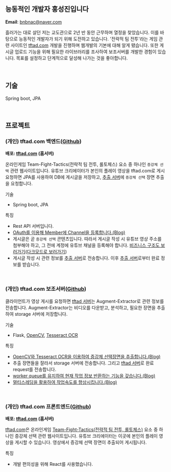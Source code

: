 <!--
**bnbnac/bnbnac** is a ✨ _special_ ✨ repository because its `README.md` (this file) appears on your GitHub profile.

Here are some ideas to get you started:

- 🔭 I’m currently working on ...
- 🌱 I’m currently learning ...
- 👯 I’m looking to collaborate on ...
- 🤔 I’m looking for help with ...
- 💬 Ask me about ...
- 📫 How to reach me: ...
- 😄 Pronouns: ...
- ⚡ Fun fact: ...
-->

## 능동적인 개발자 홍성진입니다

**Email**: bnbnac@naver.com


흘러가는 대로 살던 저는 교도관으로 2년 반 동안 근무하며 열정을 찾았습니다. 이를 바탕으로 능동적인 개발자가 되기 위해 도전하고 있습니다. '전략적 팀 전투'라는 게임 관련 사이트인 [tftad.com](https://tftad.com/) 개발을 진행하며 웹개발의 기본에 대해 알게 됐습니다. 또한 게시글 업로드 기능을 위해 필요한 라이브러리를 조사하여 보조서버를 개발한 경험이 있습니다. 목표를 설정하고 단계적으로 달성해 나가는 것을 좋아합니다.

&nbsp;
&nbsp;
&nbsp;

## 기술

Spring boot, JPA

&nbsp;
&nbsp;
&nbsp;

## 프로젝트

### (개인) tftad.com 백엔드([Github](https://github.com/bnbnac/tftad))

**배포: [tftad.com](https://tftad.com) (홈서버)**

온라인게임 Team-Fight-Tactics(전략적 팀 전투, 롤토체스) 요소 중 하나인 `증강체 선택` 관련 웹사이트입니다. 유튜브 크리에이터가 본인의 플레이 영상을 tftad.com로 게시 요청하면 JPA를 사용하여 DB에 게시글을 저장하고, [추출 서버](https://github.com/bnbnac/augment-extractor)에 `증강체 선택` 장면 추출을 요청합니다.

기술

- Spring boot, JPA

특징

- Rest API 서버입니다.
- [OAuth를 이용해 Member에 Channel을 등록합니다.(Blog)](https://velog.io/@bnbnac/Google-OAuth%EB%A5%BC-%EC%9D%B4%EC%9A%A9%ED%95%98%EC%97%AC-%EC%9C%A0%ED%8A%9C%EB%B8%8C-%EC%B1%84%EB%84%90-%EB%93%B1%EB%A1%9D%ED%95%98%EA%B8%B0)
- 게시글은 곧 `증강체 선택` 콘텐츠입니다. 따라서 게시글 작성 시 유튜브 영상 주소를 첨부해야 하고, 그 전에 계정에 유튜브 채널을 등록해야 합니다. [비즈니스 구조도 보러가기](https://drive.google.com/file/d/10TQxXs86JlJcG9l03tJL9e7Imm5rXgAT/view?usp=drive_link)([다크모드로 보러가기](https://drive.google.com/file/d/1l3K2C0_6eXKJbfeXUAosnXFnEVY0pFtR/view?usp=drive_link))
- 게시글 작성 시 관련 정보를 [추출 서버](https://github.com/bnbnac/augment-extractor)로 전송합니다. 이후 [추출 서버](https://github.com/bnbnac/augment-extractor)로부터 완료 정보를 받습니다.

&nbsp;
&nbsp;
&nbsp;
### (개인) tftad.com 보조서버([Github](https://github.com/bnbnac/augment-extractor))

클라이언트가 영상 게시를 요청하면 [tftad 서버](https://github.com/bnbnac/tftad)는 Augment-Extractor로 관련 정보를 전송합니다. Augment-Extractor는 비디오를 다운받고, 분석하고, 필요한 장면을 추출하여 storage 서버에 저장합니다.

기술

- Flask, [OpenCV](https://github.com/opencv/opencv), [Tesseract OCR](https://github.com/tesseract-ocr/tesseract)

특징

- [OpenCV와 Tesseract OCR을 이용하여 증강체 선택장면을 추출합니다.(Blog)](https://velog.io/@bnbnac/OpenCV%EC%99%80-Tesseract-OCR%EC%9D%84-%EC%9D%B4%EC%9A%A9%ED%95%98%EC%97%AC-%EC%A6%9D%EA%B0%95%EC%B2%B4-%EC%84%A0%ED%83%9D%EC%9E%A5%EB%A9%B4-%EC%B6%94%EC%B6%9C%ED%95%98%EA%B8%B0)
- 추출 장면들을 잘라서 storage 서버에 전송합니다. 그리고 [tftad 서버](https://github.com/bnbnac/tftad)로 완료 request를 전송합니다.
- [worker queue를 유지하여 현재 작업 정보 반환하는 기능을 갖습니다.(Blog)](https://velog.io/@bnbnac/worker-queue%EB%A5%BC-%EC%9C%A0%EC%A7%80%ED%95%98%EC%97%AC-%ED%98%84%EC%9E%AC-%EC%9E%91%EC%97%85-%EC%A0%95%EB%B3%B4-%EB%B0%98%ED%99%98%ED%95%98%EA%B8%B0)
- [멀티스레딩을 활용하여 작업속도를 향상시킵니다.(Blog)](https://velog.io/@bnbnac/%EB%A9%80%ED%8B%B0%EC%8A%A4%EB%A0%88%EB%94%A9)

&nbsp;
&nbsp;
&nbsp;
### (개인) tftad.com 프론트엔드([Github](https://github.com/bnbnac/tftad-web))

**배포: [tftad.com](https://tftad.com) (홈서버)**

[tftad.com](https://tftad.com/)은 온라인게임 [Team-Fight-Tactics(전략적 팀 전투, 롤토체스)](https://teamfighttactics.leagueoflegends.com/) 요소 중 하나인 증강체 선택 관련 웹사이트입니다. 유튜브 크리에이터는 이곳에 본인의 플레이 영상을 게시할 수 있습니다. 영상에서 증강체 선택 장면이 추출되어 게시됩니다.

특징

- 개발 편의성을 위해 React를 사용했습니다.

